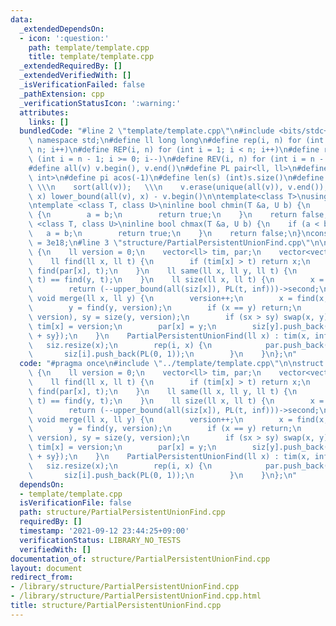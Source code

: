 ```yaml
---
data:
  _extendedDependsOn:
  - icon: ':question:'
    path: template/template.cpp
    title: template/template.cpp
  _extendedRequiredBy: []
  _extendedVerifiedWith: []
  _isVerificationFailed: false
  _pathExtension: cpp
  _verificationStatusIcon: ':warning:'
  attributes:
    links: []
  bundledCode: "#line 2 \"template/template.cpp\"\n#include <bits/stdc++.h>\nusing\
    \ namespace std;\n#define ll long long\n#define rep(i, n) for (int i = 0; i <\
    \ n; i++)\n#define REP(i, n) for (int i = 1; i < n; i++)\n#define rev(i, n) for\
    \ (int i = n - 1; i >= 0; i--)\n#define REV(i, n) for (int i = n - 1; i > 0; i--)\n\
    #define all(v) v.begin(), v.end()\n#define PL pair<ll, ll>\n#define PI pair<int,\
    \ int>\n#define pi acos(-1)\n#define len(s) (int)s.size()\n#define compress(v)\
    \ \\\n    sort(all(v));   \\\n    v.erase(unique(all(v)), v.end());\n#define comid(v,\
    \ x) lower_bound(all(v), x) - v.begin()\n\ntemplate<class T>\nusing prique=priority_queue<T,vector<T>,greater<>>;\n\
    \ntemplate <class T, class U>\ninline bool chmin(T &a, U b) {\n    if (a > b)\
    \ {\n        a = b;\n        return true;\n    }\n    return false;\n}\ntemplate\
    \ <class T, class U>\ninline bool chmax(T &a, U b) {\n    if (a < b) {\n     \
    \   a = b;\n        return true;\n    }\n    return false;\n}\nconstexpr ll inf\
    \ = 3e18;\n#line 3 \"structure/PartialPersistentUnionFind.cpp\"\n\nstruct PartialPersistentUnionFind\
    \ {\n    ll version = 0;\n    vector<ll> tim, par;\n    vector<vector<PL>> siz;\n\
    \    ll find(ll x, ll t) {\n        if (tim[x] > t) return x;\n        return\
    \ find(par[x], t);\n    }\n    ll same(ll x, ll y, ll t) {\n        return find(x,\
    \ t) == find(y, t);\n    }\n    ll size(ll x, ll t) {\n        x = find(x, t);\n\
    \        return (--upper_bound(all(siz[x]), PL(t, inf)))->second;\n    }\n   \
    \ void merge(ll x, ll y) {\n        version++;\n        x = find(x, version);\n\
    \        y = find(y, version);\n        if (x == y) return;\n        ll sx = size(x,\
    \ version), sy = size(y, version);\n        if (sx > sy) swap(x, y);\n       \
    \ tim[x] = version;\n        par[x] = y;\n        siz[y].push_back({version, sx\
    \ + sy});\n    }\n    PartialPersistentUnionFind(ll x) : tim(x, inf) {\n     \
    \   siz.resize(x);\n        rep(i, x) {\n            par.push_back(i);\n     \
    \       siz[i].push_back(PL(0, 1));\n        }\n    }\n};\n"
  code: "#pragma once\n#include \"../template/template.cpp\"\n\nstruct PartialPersistentUnionFind\
    \ {\n    ll version = 0;\n    vector<ll> tim, par;\n    vector<vector<PL>> siz;\n\
    \    ll find(ll x, ll t) {\n        if (tim[x] > t) return x;\n        return\
    \ find(par[x], t);\n    }\n    ll same(ll x, ll y, ll t) {\n        return find(x,\
    \ t) == find(y, t);\n    }\n    ll size(ll x, ll t) {\n        x = find(x, t);\n\
    \        return (--upper_bound(all(siz[x]), PL(t, inf)))->second;\n    }\n   \
    \ void merge(ll x, ll y) {\n        version++;\n        x = find(x, version);\n\
    \        y = find(y, version);\n        if (x == y) return;\n        ll sx = size(x,\
    \ version), sy = size(y, version);\n        if (sx > sy) swap(x, y);\n       \
    \ tim[x] = version;\n        par[x] = y;\n        siz[y].push_back({version, sx\
    \ + sy});\n    }\n    PartialPersistentUnionFind(ll x) : tim(x, inf) {\n     \
    \   siz.resize(x);\n        rep(i, x) {\n            par.push_back(i);\n     \
    \       siz[i].push_back(PL(0, 1));\n        }\n    }\n};\n"
  dependsOn:
  - template/template.cpp
  isVerificationFile: false
  path: structure/PartialPersistentUnionFind.cpp
  requiredBy: []
  timestamp: '2021-09-12 23:44:25+09:00'
  verificationStatus: LIBRARY_NO_TESTS
  verifiedWith: []
documentation_of: structure/PartialPersistentUnionFind.cpp
layout: document
redirect_from:
- /library/structure/PartialPersistentUnionFind.cpp
- /library/structure/PartialPersistentUnionFind.cpp.html
title: structure/PartialPersistentUnionFind.cpp
---
```

